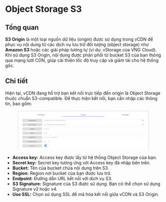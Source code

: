 # Object Storage S3

## Tổng quan

**S3 Origin** là một loại nguồn dữ liệu (origin) được sử dụng trong vCDN để phục vụ nội dung từ các dịch vụ lưu trữ đối tượng (object storage) như **Amazon S3** hoặc các giải pháp tương tự (ví dụ: vStorage của VNG Cloud). Khi sử dụng S3 Origin, nội dung được phân phối từ bucket S3 của bạn thông qua mạng lưới CDN, giúp cải thiện tốc độ truy cập và giảm tải cho hệ thống gốc.

## Chi tiết

Hiện tại, vCDN đang hỗ trợ bạn kết nối trực tiếp đến origin là Object Storage thuộc chuẩn S3-compatible. Để thực hiện kết nối, bạn cần nhập các thông tin, bao gồm:&#x20;

<figure><img src="../../../.gitbook/assets/image (10) (1) (1) (1).png" alt=""><figcaption></figcaption></figure>

* **Access key:** Access key được lấy từ hệ thống Object Storage của bạn.
* **Secret key:** Secret key tương ứng với Access key đã nhập bên trên.
* **Bucket:** Tên của bucket chứa nội dung trên S3.
* **Region:** Region nơi bucket của bạn được lưu trữ.
* **Endpoint**: Đường dẫn URL kết nối với dịch vụ S3.
* **S3 Signature:** Signature của S3 được sử dụng. Bạn có thể chọn sử dụng Signature v2 hoặc v4.
* **Use SSL:** Chọn sử dụng SSL để mã hóa kết nối giữa vCDN và S3 Origin.
